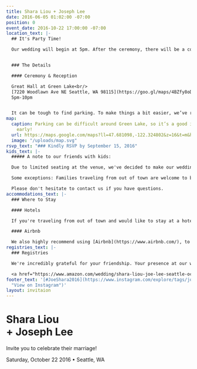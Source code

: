 ```yaml
---
title: Shara Liou + Joseph Lee
date: 2016-06-05 01:02:00 -07:00
position: 0
event_date: 2016-10-22 17:00:00 -07:00
location_text: |-
  ## It's Party Time!

  Our wedding will begin at 5pm. After the ceremony, there will be a cocktail hour, followed by a tasty dinner, and lots of enthusiastic dancing. The dress code is semi-formal. Strut your stuff!


  ### The Details

  #### Ceremony & Reception

  Great Hall at Green Lake<br/>
  [7220 Woodlawn Ave NE Seattle, WA 98115](https://goo.gl/maps/4BZfy8oDGy12 "View on Google Maps")<br/>
  5pm-10pm


  It can be tough to find parking. To make things a bit easier, we’ve reserved a limited amount of parking spots at [Seattle Formosan Christian Church: 333 NE 76th St](https://goo.gl/maps/Mvczd37yaHC2). If all else fails, you can also pay $8 for parking under PCC grocery.
map:
  caption: Parking can be difficult around Green Lake, so it’s a good idea to come
    early!
  url: https://maps.google.com/maps?ll=47.681098,-122.324802&z=16&t=m&hl=en-US&gl=US&mapclient=embed&daddr=Great%20Hall%20at%20Green%20Lake%207220%20Woodlawn%20Ave%20NE%20Seattle%2C%20WA%2098115@47.6810985,-122.3248016
  image: "/uploads/map.svg"
rsvp_text: "### Kindly RSVP by September 15, 2016"
kids_text: |-
  ##### A note to our friends with kids:

  Due to limited seating at the venue, we've decided to make our wedding an adult-only event. We hope this advance notice means you're still able to celebrate our big day and you'll enjoy having the evening off!

  Some exceptions: Families traveling from out of town are welcome to bring their children. If you have a newborn, we're eager to meet them at the wedding!

  Please don't hesitate to contact us if you have questions.
accommodations_text: |-
  ### Where to Stay

  #### Hotels

  If you're traveling from out of town and would like to stay at a hotel, we recommend staying at [University Inn](http://www.universityinnseattle.com/), [Watertown Hotel](http://www.watertownseattle.com/), or [Hotel Deca](http://www.hoteldeca.com/). These hotels are a short drive away from our wedding venue, [Great Hall at Green Lake](https://goo.gl/maps/4BZfy8oDGy12). (Insider tip: Use the code **WED** to get a discounted rate on your room at University Inn and Watertown Hotel.)

  #### Airbnb

  We also highly recommend using [Airbnb](https://www.airbnb.com/), to find a unique place that suits your needs. If it's your first time using Airbnb, [sign up here for $30 off your first reservation](https://www.airbnb.com/c/sliou11).
registries_text: |-
  ### Registries

  We're incredibly grateful for your friendship. Your presence at our wedding is enough of a gift to us! That said, if you'd like to contribute to this new and exciting chapter in our lives, please visit our registries at [Amazon](https://www.amazon.com/wedding/shara-liou-joe-lee-seattle-october-2016/registry/324Q8TYP7EUML "View our Amazon Registry") and [Macy's](http://www1.macys.com/registry/wedding/guest/?registryId=6623546 "View Our Registry on Macy's").

  <a href="https://www.amazon.com/wedding/shara-liou-joe-lee-seattle-october-2016/registry/324Q8TYP7EUML" title="View our Amazon Registry" class="button"><i class="fa fa-amazon" aria-hidden="true"></i>Amazon</a> <a href="http://www1.macys.com/registry/wedding/guest/?registryId=6623546" title="View Our Registry on Macy's" class="button">Macy’s</a>
footer_text: '[#JoeShara2016](https://www.instagram.com/explore/tags/joeshara2016/
  "View on Instagram")'
layout: invitaion
---
```


# Shara Liou <br/>+ Joseph Lee

Invite you to celebrate their marriage!

Saturday, October 22 2016 • Seattle, WA